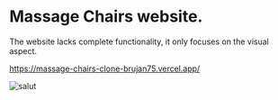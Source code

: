 # Massage Chairs website. 
The website lacks complete functionality, it only focuses on the visual aspect.

https://massage-chairs-clone-brujan75.vercel.app/

![salut](https://user-images.githubusercontent.com/114031237/217617406-ecab8f84-ea79-4e6c-b354-ab1a7e7ad37f.png)

